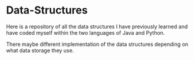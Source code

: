 # Data-Structures

Here is a repository of all the data structures I have previously learned and have coded myself within the two languages of Java and Python.

There maybe different implementation of the data structures depending on what data storage they use.


